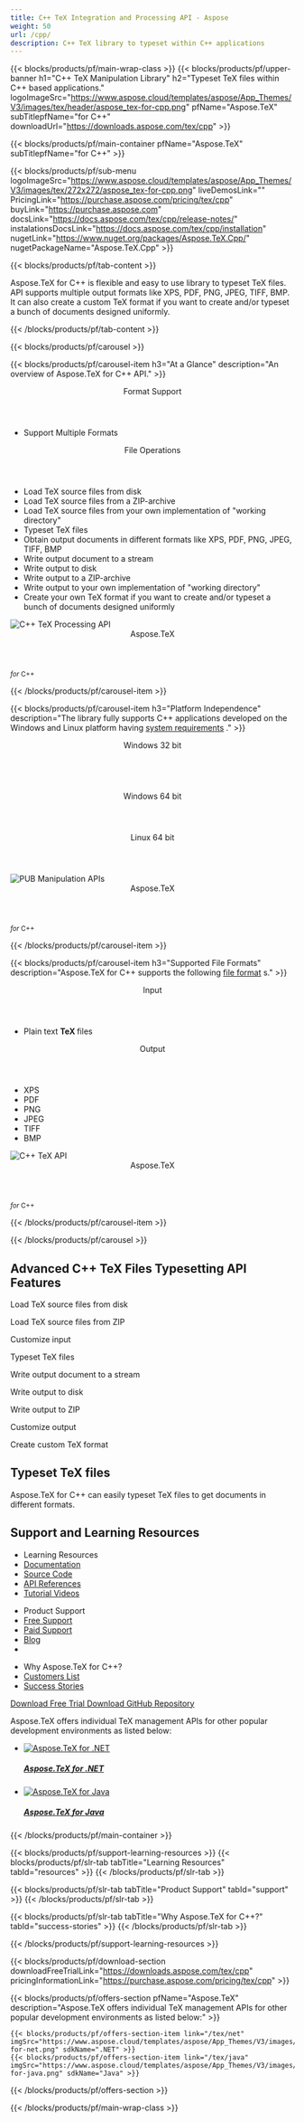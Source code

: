 ```yaml
---
title: C++ TeX Integration and Processing API - Aspose 
weight: 50
url: /cpp/ 
description: C++ TeX library to typeset within C++ applications
---
```


{{< blocks/products/pf/main-wrap-class >}}
{{< blocks/products/pf/upper-banner h1="C++ TeX Manipulation Library" h2="Typeset TeX files within C++ based applications." logoImageSrc="https://www.aspose.cloud/templates/aspose/App_Themes/V3/images/tex/header/aspose_tex-for-cpp.png" pfName="Aspose.TeX" subTitlepfName="for C++" downloadUrl="https://downloads.aspose.com/tex/cpp" >}}

{{< blocks/products/pf/main-container pfName="Aspose.TeX" subTitlepfName="for C++" >}}

{{< blocks/products/pf/sub-menu logoImageSrc="https://www.aspose.cloud/templates/aspose/App_Themes/V3/images/tex/272x272/aspose_tex-for-cpp.png" liveDemosLink="" PricingLink="https://purchase.aspose.com/pricing/tex/cpp" buyLink="https://purchase.aspose.com" docsLink="https://docs.aspose.com/tex/cpp/release-notes/" instalationsDocsLink="https://docs.aspose.com/tex/cpp/installation" nugetLink="https://www.nuget.org/packages/Aspose.TeX.Cpp/" nugetPackageName="Aspose.TeX.Cpp" >}}

{{< blocks/products/pf/tab-content >}}
<p>
 Aspose.TeX for C++ is flexible and easy to use library to typeset TeX files. API supports multiple output formats like XPS, PDF, PNG, JPEG, TIFF, BMP. It can also create a custom TeX format if you want to create and/or typeset a bunch of documents designed uniformly.
</p>

{{< /blocks/products/pf/tab-content >}}

<!--Diagrams Start-->
{{< blocks/products/pf/carousel >}}

{{< blocks/products/pf/carousel-item h3="At a Glance" description="An overview of Aspose.TeX for C++ API." >}}
<div class="diagram1 d1-cplus">
 <div class="d1-row">
  <div class="d1-col d1-left">
   <header>
    <i class="fa fa-bars">
    </i>
    Format Support
   </header>
   <ul>
    <li>
     Support Multiple Formats
    </li>
   </ul>
  </div>
  <!--/left-->
  <div class="d1-col d1-right">
   <header>
    <i class="fa fa-cogs">
    </i>
    File Operations
   </header>
   <ul>
    <li>
     Load TeX source files from disk
    </li>
    <li>
     Load TeX source files from a ZIP-archive
    </li>
    <li>
     Load TeX source files from your own implementation of "working directory"
    </li>
    <li>
     Typeset TeX files
    </li>
    <li>
     Obtain output documents in different formats like XPS, PDF, PNG, JPEG, TIFF, BMP
    </li>
    <li>
     Write output document to a stream
    </li>
    <li>
     Write output to disk
    </li>
    <li>
     Write output to a ZIP-archive
    </li>
    <li>
     Write output to your own implementation of "working directory"
    </li>
    <li>
     Create your own TeX format if you want to create and/or typeset a bunch of documents designed uniformly
    </li>
   </ul>
  </div>
  <!--/right-->
 </div>
 <!--/row-->
 <div class="d1-logo">
  <img alt="C++ TeX Processing API" src="https://www.aspose.cloud/templates/aspose/App_Themes/V3/images/tex/272x272/aspose_tex-for-cpp.png"/>
  <header>
   Aspose.TeX
  </header>
  <footer>
   <small>
    <em>
     for
    </em>
    C++
   </small>
  </footer>
 </div>
 <!--/logo-->
</div>

{{< /blocks/products/pf/carousel-item >}}

{{< blocks/products/pf/carousel-item h3="Platform Independence" description="The library fully supports C++ applications developed on the Windows and Linux platform having [system requirements](https://docs.aspose.com/tex/cpp/system-requirements/)  ." >}}
<div class="diagram1 d1-cplus">
 <div class="d1-row">
  <div class="d1-col d1-left">
   <header>
    <i class="fa fa-cubes">
    </i>
    Windows 32 bit
   </header>
   <br/>
   <header>
    <i class="fa fa-cubes">
    </i>
    Windows 64 bit
   </header>
  </div>
  <!--/left-->
  <div class="d1-col d1-right">
   <header>
    <i class="fa fa-cubes">
    </i>
    Linux 64 bit
   </header>
  </div>
  <!--/right-->
 </div>
 <!--/row-->
 <div class="d1-logo">
  <img alt="PUB Manipulation APIs" src="https://www.aspose.cloud/templates/aspose/App_Themes/V3/images/tex/272x272/aspose_tex-for-cpp.png"/>
  <header>
   Aspose.TeX
  </header>
  <footer>
   <small>
    <em>
     for
    </em>
    C++
   </small>
  </footer>
 </div>
 <!--/logo-->
</div>

{{< /blocks/products/pf/carousel-item >}}

{{< blocks/products/pf/carousel-item h3="Supported File Formats" description="Aspose.TeX for C++ supports the following [file format](https://docs.aspose.com/tex/cpp/supported-file-formats/)  s." >}}
<div class="diagram1 d2 d1-cplus">
 <div class="d1-row">
  <div class="d1-col d1-left">
   <header>
    <i class="fa fa-long-arrow-up">
    </i>
    Input
   </header>
   <ul>
    <li>
     Plain text
     <strong>
      TeX
     </strong>
     files
    </li>
   </ul>
  </div>
  <!--/left-->
  <div class="d1-col d1-right">
   <header>
    <i class="fa fa-long-arrow-down">
    </i>
    Output
   </header>
   <ul>
    <li>
     XPS
    </li>
    <li>
     PDF
    </li>
    <li>
     PNG
    </li>
    <li>
     JPEG
    </li>
    <li>
     TIFF
    </li>
    <li>
     BMP
    </li>
   </ul>
  </div>
  <!--/right-->
 </div>
 <!--/row-->
 <div class="d1-logo">
  <img alt="C++ TeX API" src="https://www.aspose.cloud/templates/aspose/App_Themes/V3/images/tex/272x272/aspose_tex-for-cpp.png"/>
  <header>
   Aspose.TeX
  </header>
  <footer>
   <small>
    <em>
     for
    </em>
    C++
   </small>
  </footer>
 </div>
 <!--/logo-->
</div>

{{< /blocks/products/pf/carousel-item >}}

{{< /blocks/products/pf/carousel >}}
<!--Diagrams End-->

<!--Feature-section Start-->
<div class="container-fluid features-section bg-gray singleproduct">
 <a class="anchor" id="features" name="features">
 </a>
 <div class="row">
  <div class="container">
   <h2 class="h2title">
    Advanced C++ TeX Files Typesetting API Features
   </h2>
   <p>
   </p>
   <div class="col-lg-4">
    <em class="fa fa-upload ico-blue fa-2x col-lg-2">
    </em>
    <p class="col-lg-10">
     Load TeX source files from disk
    </p>
   </div>
   <div class="col-lg-4">
    <em class="fa fa-repeat ico-blue fa-2x col-lg-2">
    </em>
    <p class="col-lg-10">
     Load TeX source files from ZIP
    </p>
   </div>
   <div class="col-lg-4">
    <em class="fa fa-cogs ico-blue fa-2x col-lg-2">
    </em>
    <p class="col-lg-10">
     Customize input
    </p>
   </div>
   <div class="col-lg-4">
    <em class="fa fa-pencil-square-o ico-blue fa-2x col-lg-2">
    </em>
    <p class="col-lg-10">
     Typeset TeX files
    </p>
   </div>
   <div class="col-lg-4">
    <em class="fa fa-floppy-o ico-blue fa-2x col-lg-2">
    </em>
    <p class="col-lg-10">
     Write output document to a stream
    </p>
   </div>
   <div class="col-lg-4">
    <em class="fa fa-floppy-o ico-blue fa-2x col-lg-2">
    </em>
    <p class="col-lg-10">
     Write output to disk
    </p>
   </div>
   <div class="col-lg-4">
    <em class="fa fa-floppy-o ico-blue fa-2x col-lg-2">
    </em>
    <p class="col-lg-10">
     Write output to ZIP
    </p>
   </div>
   <div class="col-lg-4">
    <em class="fa fa-cogs ico-blue fa-2x col-lg-2">
    </em>
    <p class="col-lg-10">
     Customize output
    </p>
   </div>
   <div class="col-lg-4">
    <em class="fa fa-cogs ico-blue fa-2x col-lg-2">
    </em>
    <p class="col-lg-10">
     Create custom TeX format
    </p>
   </div>
   <div class="col-lg-12">
    <h2 class="h2title">
     Typeset TeX files
    </h2>
    <p>
     Aspose.TeX for C++ can easily typeset TeX files to get documents in different formats.
    </p>
   </div>
  </div>
 </div>
 <!-- Support & Learning Resources -->
 <div class="container-fluid support-resources bg-midblue">
  <a class="anchor" id="support-resources" name="support-resources">
  </a>
  <div class="row">
   <div class="container">
    <h2 class="h2title-white">
     Support and Learning Resources
    </h2>
    <div class="col-lg-12 mgtb55">
     <ul class="list-unstyled" id="resources">
      <li class="resourcesheading">
       Learning Resources
      </li>
      <li>
       <a href="https://docs.aspose.com/tex/cpp">
        Documentation
       </a>
      </li>
      <li>
       <a href="https://github.com/aspose-tex/Aspose.TeX-for-C">
        Source Code
       </a>
      </li>
      <li>
       <a href="https://apireference.aspose.com/tex/cpp">
        API References
       </a>
      </li>
      <li>
       <a href="https://www.youtube.com/user/asposevideo">
        Tutorial Videos
       </a>
      </li>
     </ul>
     <ul class="list-unstyled" id="support">
      <li class="resourcesheading">
       Product Support
      </li>
      <li>
       <a href="https://forum.aspose.com/c/tex">
        Free Support
       </a>
      </li>
      <li>
       <a href="https://helpdesk.aspose.com/">
        Paid Support
       </a>
      </li>
      <li>
       <a href="https://blog.aspose.com/category/tex/">
        Blog
       </a>
      </li>
      <li>
      </li>
     </ul>
     <ul class="list-unstyled" id="success-stories">
      <li class="resourcesheading">
       Why Aspose.TeX for C++?
      </li>
      <!-- <li><a href="#">Why Choose</a></li> 

<li><a href="https://downloads.aspose.com/corporate/case-studies">Customer Case Studies</a></li>-->
      <li>
       <a href="https://company.aspose.com/customers">
        Customers List
       </a>
      </li>
      <li>
       <a href="https://company.aspose.com/customers/success-stories/">
        Success Stories
       </a>
      </li>
     </ul>
    </div>
   </div>
  </div>
 </div>
 <div class="arrow_box cloudarrow">
  <em>
  </em>
 </div>
 <div class="container-fluid downloadbtn-section bg-darkgray tc">
  <div class="row">
   <div class="container">
    <div class="col-lg-12">
     <a class="btn btn-primary btn-lg" data-target="#nugetproject" data-toggle="modal" href="#">
      Download Free Trial
     </a>
     <a class="btn btn-primary btn-lg" href="https://github.com/aspose-tex/Aspose.TeX-for-Cpp">
      Download GitHub Repository
     </a>
    </div>
   </div>
  </div>
 </div>
 <div class="container-fluid offers-section bg-darkergray tc">
  <a class="anchor" id="individual-apis" name="individual-apis">
  </a>
  <div class="row">
   <div class="container">
    <div class="col-lg-12">
     <p>
      Aspose.TeX offers individual TeX management APIs for other popular development environments as listed below:
     </p>
    </div>
    <div class="bg-whitebox">
     <ul class="list-unstyled">
      <li>
       <div class="offer-products">
        <a href="/tex/net">
         <img alt="Aspose.TeX for .NET" src="https://www.aspose.cloud/templates/aspose/App_Themes/V3/images/tex/272x272/aspose_tex-for-net.png"/>
        </a>
        <h5>
         <a href="/tex/net">
          Aspose.TeX
          <span class="spanclass">
           <em>
            for
           </em>
           .NET
          </span>
         </a>
        </h5>
       </div>
      </li>
      <li>
       <div class="offer-products">
        <a href="/tex/java">
         <img alt="Aspose.TeX for Java" src="https://www.aspose.cloud/templates/aspose/App_Themes/V3/images/tex/272x272/aspose_tex-for-java.png"/>
        </a>
        <h5>
         <a href="/tex/java">
          Aspose.TeX
          <span class="spanclass">
           <em>
            for
           </em>
           Java
          </span>
         </a>
        </h5>
       </div>
      </li>
     </ul>
    </div>
   </div>
  </div>
 </div>
</div>
<!--Feature-section End-->

{{< /blocks/products/pf/main-container >}}


{{< blocks/products/pf/support-learning-resources >}}
{{< blocks/products/pf/slr-tab tabTitle="Learning Resources" tabId="resources" >}}
{{< /blocks/products/pf/slr-tab >}}

{{< blocks/products/pf/slr-tab tabTitle="Product Support" tabId="support" >}}
{{< /blocks/products/pf/slr-tab >}}

{{< blocks/products/pf/slr-tab tabTitle="Why Aspose.TeX for C++?" tabId="success-stories" >}}
{{< /blocks/products/pf/slr-tab >}}

{{< /blocks/products/pf/support-learning-resources >}}

{{< blocks/products/pf/download-section downloadFreeTrialLink="https://downloads.aspose.com/tex/cpp" pricingInformationLink="https://purchase.aspose.com/pricing/tex/cpp" >}}

{{< blocks/products/pf/offers-section pfName="Aspose.TeX" description="Aspose.TeX offers individual TeX management APIs for other popular development environments as listed below:" >}}

    {{< blocks/products/pf/offers-section-item link="/tex/net" imgSrc="https://www.aspose.cloud/templates/aspose/App_Themes/V3/images/tex/272x272/aspose_tex-for-net.png" sdkName=".NET" >}}
    {{< blocks/products/pf/offers-section-item link="/tex/java" imgSrc="https://www.aspose.cloud/templates/aspose/App_Themes/V3/images/tex/272x272/aspose_tex-for-java.png" sdkName="Java" >}}

{{< /blocks/products/pf/offers-section >}}

{{< /blocks/products/pf/main-wrap-class >}}